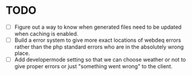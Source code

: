 # TODO

- [ ] Figure out a way to know when generated files need to be updated when caching is enabled.
- [ ] Build a error system to give more exact locations of webdeq errors rather than the php standard errors who are in the absolutely wrong place.
- [ ] Add developermode setting so that we can choose weather or not to give proper errors or just "something went wrong" to the client.
